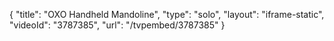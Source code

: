 {
    "title": "OXO Handheld Mandoline",
    "type": "solo",
    "layout": "iframe-static",
    "videoId": "3787385",
    "url": "\/tvpembed\/3787385"
}